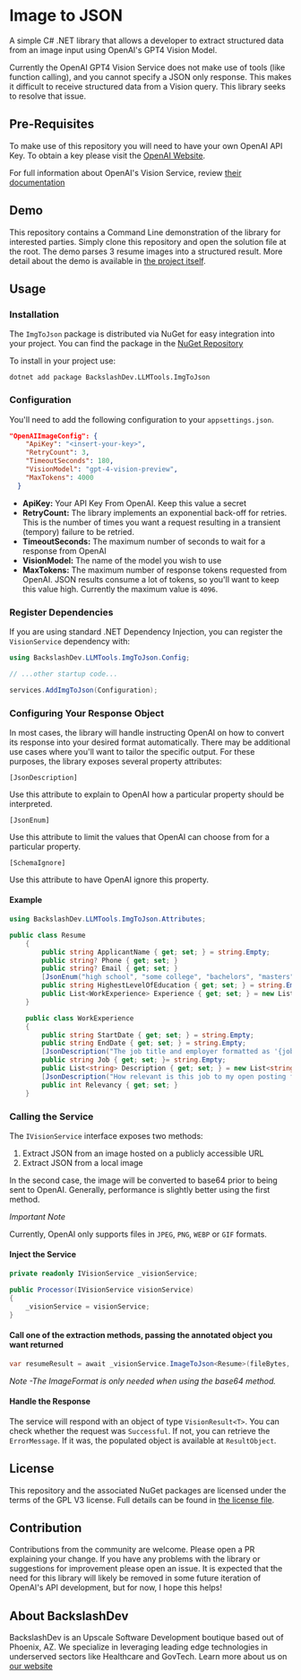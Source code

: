 # Image to JSON

A simple C# .NET library that allows a developer to extract structured data from an image input using OpenAI's GPT4 Vision Model.

Currently the OpenAI GPT4 Vision Service does not make use of tools (like function calling), and you cannot specify a JSON only response. This makes it difficult to receive structured data from a Vision query. This library seeks to resolve that issue.

## Pre-Requisites

To make use of this repository you will need to have your own OpenAI API Key. To obtain a key please visit the [OpenAI Website](https://openai.com/).

For full information about OpenAI's Vision Service, review [their documentation](https://platform.openai.com/docs/guides/vision)

## Demo

This repository contains a Command Line demonstration of the library for interested parties. Simply clone this repository and open the solution file at the root. The demo parses 3 resume images into a structured result. More detail about the demo is available in [the project itself](https://github.com/BackslashDev-LLC/img-to-json/tree/main/demo).

## Usage

### Installation

The `ImgToJson` package is distributed via NuGet for easy integration into your project. You can find the package in the [NuGet Repository](https://www.nuget.org/packages/BackslashDev.LLMTools.ImgToJson/)

To install in your project use:

```cli
dotnet add package BackslashDev.LLMTools.ImgToJson
```

### Configuration

You'll need to add the following configuration to your `appsettings.json`.

```json
"OpenAIImageConfig": {
    "ApiKey": "<insert-your-key>",
    "RetryCount": 3,
    "TimeoutSeconds": 180,
    "VisionModel": "gpt-4-vision-preview",
    "MaxTokens": 4000
  }
```

- **ApiKey:** Your API Key From OpenAI. Keep this value a secret
- **RetryCount:** The library implements an exponential back-off for retries. This is the number of times you want a request resulting in a transient (tempory) failure to be retried.
- **TimeoutSeconds:** The maximum number of seconds to wait for a response from OpenAI
- **VisionModel:** The name of the model you wish to use
- **MaxTokens:** The maximum number of response tokens requested from OpenAI. JSON results consume a lot of tokens, so you'll want to keep this value high. Currently the maximum value is `4096`.

### Register Dependencies

If you are using standard .NET Dependency Injection, you can register the `VisionService` dependency with:

```C#
using BackslashDev.LLMTools.ImgToJson.Config;

// ...other startup code...

services.AddImgToJson(Configuration);
```

### Configuring Your Response Object

In most cases, the library will handle instructing OpenAI on how to convert its response into your desired format automatically. There may be additional use cases where you'll want to tailor the specific output. For these purposes, the library exposes several property attributes:

`[JsonDescription]`

Use this attribute to explain to OpenAI how a particular property should be interpreted.

`[JsonEnum]`

Use this attribute to limit the values that OpenAI can choose from for a particular property.

`[SchemaIgnore]`

Use this attribute to have OpenAI ignore this property.

#### Example

```C#
using BackslashDev.LLMTools.ImgToJson.Attributes;

public class Resume
    {
        public string ApplicantName { get; set; } = string.Empty;
        public string? Phone { get; set; }
        public string? Email { get; set; }
        [JsonEnum("high school", "some college", "bachelors", "masters", "doctoral")]
        public string HighestLevelOfEducation { get; set; } = string.Empty;
        public List<WorkExperience> Experience { get; set; } = new List<WorkExperience>();
    }

    public class WorkExperience
    {
        public string StartDate { get; set; } = string.Empty;
        public string EndDate { get; set; } = string.Empty;
        [JsonDescription("The job title and employer formatted as '{jobTitle} at {employer}'")]
        public string Job { get; set; }= string.Empty;
        public List<string> Description { get; set; } = new List<string>();
        [JsonDescription("How relevant is this job to my open posting for an 'Administrative Assistant' on a scale of 0 (not at all) to 100 (completely)")]
        public int Relevancy { get; set; }
    }
```

### Calling the Service

The `IVisionService` interface exposes two methods:

1. Extract JSON from an image hosted on a publicly accessible URL
1. Extract JSON from a local image

In the second case, the image will be converted to base64 prior to being sent to OpenAI. Generally, performance is slightly better using the first method.

_Important Note_

Currently, OpenAI only supports files in `JPEG`, `PNG`, `WEBP` or `GIF` formats.

#### Inject the Service

```C#
private readonly IVisionService _visionService;

public Processor(IVisionService visionService)
{
    _visionService = visionService;
}
```

#### Call one of the extraction methods, passing the annotated object you want returned

```C#
var resumeResult = await _visionService.ImageToJson<Resume>(fileBytes, ImageFormat.JPEG);
```

_Note -The ImageFormat is only needed when using the base64 method._

#### Handle the Response

The service will respond with an object of type `VisionResult<T>`. You can check whether the request was `Successful`. If not, you can retrieve the `ErrorMessage`. If it was, the populated object is available at `ResultObject`.

## License

This repository and the associated NuGet packages are licensed under the terms of the GPL V3 license. Full details can be found in [the license file](https://github.com/BackslashDev-LLC/img-to-json/blob/main/LICENSE.md).

## Contribution

Contributions from the community are welcome. Please open a PR explaining your change. If you have any problems with the library or suggestions for improvement please open an issue. It is expected that the need for this library will likely be removed in some future iteration of OpenAI's API development, but for now, I hope this helps!

## About BackslashDev

BackslashDev is an Upscale Software Development boutique based out of Phoenix, AZ. We specialize in leveraging leading edge technologies in underserved sectors like Healthcare and GovTech. Learn more about us on [our website](https://www.backslashdev.com?utm_source=imgtojson)
